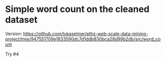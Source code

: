 # Simple word count on the cleaned dataset

Version: https://github.com/lukaselmer/ethz-web-scale-data-mining-project/tree/947551709e1833590dc7d1ddb830bca28d99b2db/src/word_count

Try #4


